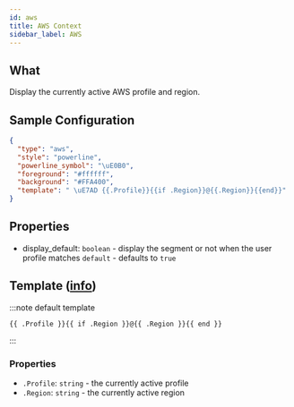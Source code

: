 ```yaml
---
id: aws
title: AWS Context
sidebar_label: AWS
---
```


## What

Display the currently active AWS profile and region.

## Sample Configuration

```json
{
  "type": "aws",
  "style": "powerline",
  "powerline_symbol": "\uE0B0",
  "foreground": "#ffffff",
  "background": "#FFA400",
  "template": " \uE7AD {{.Profile}}{{if .Region}}@{{.Region}}{{end}}"
}
```

## Properties

- display_default: `boolean` - display the segment or not when the user profile matches `default` - defaults
to `true`

## Template ([info][templates])

:::note default template

``` template
{{ .Profile }}{{ if .Region }}@{{ .Region }}{{ end }}
```

:::

### Properties

- `.Profile`: `string` - the currently active profile
- `.Region`: `string` - the currently active region

[templates]: /docs/config-templates

